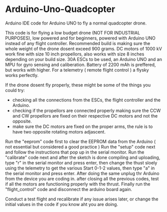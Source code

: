 # Arduino-Uno-Quadcopter
Arduino IDE code for Arduino UNO to fly a normal quadcopter drone.

This code is for flying a low budget drone (NOT FOR INDUSTRIAL PURPOSES), low powered and for beginners, powered with Arduino UNO instead of any flight controller.
Recommended build is making sure the whole weight of the drone dosent exceed 900 grams.
DC motors of 1000 kV work fine with size 10 inch propellors, also works with size 8 inches depending on your build size.
30A ESCs to be used, an Arduino UNO and an MPU for gyro sensing and caliberation.
Battery of 2200 mAh is preffered, but works with higher.
For a telemetry ( remote flight control ) a flysky works perfectly.


If the drone dosent fly properly, these might be some of the things you could try:
- checking all the connections from the ESCs, the flight controller and the Arduino.
- checking if the propellors are connected properly making sure the CCW and CW propellors are fixed on their respective DC motors and not the opposite.
- make sure the DC motors are fixed on the proper arms, the rule is to have two opposite rotating motors adjascent.


Run the "eeprom" code first to clear the EEPROM data from the Arduino ( not essential but considered a good practice )
Run the "setup" code next and follow the instructions that pop up in the serial monitor.
Run the "calibrate" code next and after the sketch is done compiling and uploading, type "r" in the serial monitor and press enter, then change the thust sloely using the telemetry to get the various Start 0-1-2 values, then type "a" in the serial monitor and press enter. After doing the same unplug thr Arduino from the device you are coding in.
after closing all the previous codes, test if all the motors are functioning properly with the thrust.
Finally run the "flight_control" code and disconnect the arduino board again.


Conduct a test flight and recalibrate if any issue arises later, or change the initial values in the code if you know aht you are doing.

